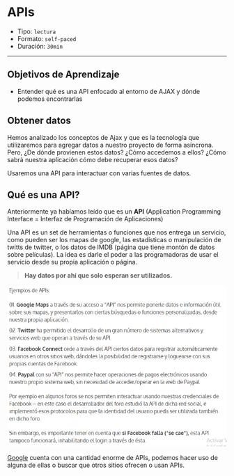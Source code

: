 # APIs

- Tipo: `lectura`
- Formato: `self-paced`
- Duración: `30min`

***

## Objetivos de Aprendizaje

- Entender qué es una API enfocado al entorno de AJAX y dónde podemos
  encontrarlas

##  Obtener datos

Hemos analizado los conceptos de Ajax y que es la tecnología que utilizaremos
para agregar datos a nuestro proyecto de forma asíncrona. Pero, ¿De dónde
provienen estos datos? ¿Cómo accedemos a ellos? ¿Cómo sabrá nuestra aplicación
cómo debe recuperar esos datos?

Usaremos una API para interactuar con varias fuentes de datos.

## Qué es una API?

Anteriormente ya habíamos leído que es un **API**
(Application Programming Interface = Interfaz de Programación de Aplicaciones)

Una API es un set de herramientas o funciones que nos entrega un servicio, como 
pueden ser los mapas de google, las estadísticas o manipulación de twitts de 
twitter, o los datos de IMDB (página que tiene montón de datos sobre películas). 
La idea es darle el poder a las programadoras de usar el servicio desde su 
propia aplicación o página.

> **Hay datos por ahí que solo esperan ser utilizados.**

![ejemplosAPI](https://github.com/AnaSalazar/curricula-js/blob/ivandevp-06-spa/06-spa/02-asynchronous-js-request/03-apis/ejemplos-apis.png?raw=true)

[Google](https://developers.google.com/apis-explorer/#p/) cuenta con una
cantidad enorme de APIs, podemos hacer uso de alguna de ellas o buscar que
otros sitios ofrecen o usan APIs.

